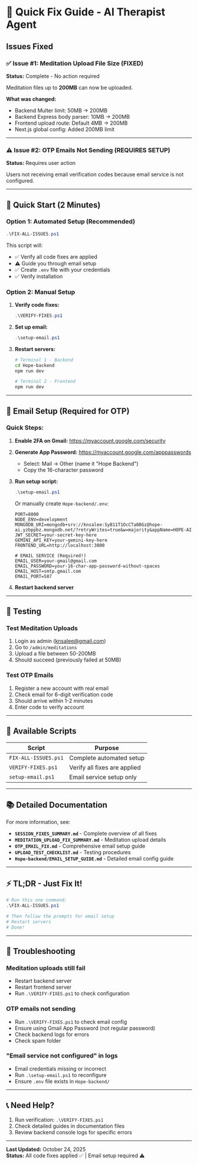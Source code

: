 # 🔧 Quick Fix Guide - AI Therapist Agent

## Issues Fixed

### ✅ Issue #1: Meditation Upload File Size (FIXED)
**Status:** Complete - No action required

Meditation files up to **200MB** can now be uploaded.

**What was changed:**
- Backend Multer limit: 50MB → 200MB
- Backend Express body parser: 10MB → 200MB
- Frontend upload route: Default 4MB → 200MB
- Next.js global config: Added 200MB limit

---

### ⚠️ Issue #2: OTP Emails Not Sending (REQUIRES SETUP)
**Status:** Requires user action

Users not receiving email verification codes because email service is not configured.

---

## 🚀 Quick Start (2 Minutes)

### Option 1: Automated Setup (Recommended)
```powershell
.\FIX-ALL-ISSUES.ps1
```

This script will:
- ✅ Verify all code fixes are applied
- ⚠️ Guide you through email setup
- ✅ Create `.env` file with your credentials
- ✅ Verify installation

### Option 2: Manual Setup

1. **Verify code fixes:**
   ```powershell
   .\VERIFY-FIXES.ps1
   ```

2. **Set up email:**
   ```powershell
   .\setup-email.ps1
   ```

3. **Restart servers:**
   ```bash
   # Terminal 1 - Backend
   cd Hope-backend
   npm run dev

   # Terminal 2 - Frontend  
   npm run dev
   ```

---

## 📧 Email Setup (Required for OTP)

### Quick Steps:

1. **Enable 2FA on Gmail:**
   https://myaccount.google.com/security

2. **Generate App Password:**
   https://myaccount.google.com/apppasswords
   - Select: Mail → Other (name it "Hope Backend")
   - Copy the 16-character password

3. **Run setup script:**
   ```powershell
   .\setup-email.ps1
   ```
   
   Or manually create `Hope-backend/.env`:
   ```env
   PORT=8000
   NODE_ENV=development
   MONGODB_URI=mongodb+srv://knsalee:SyB11T1OcCTa0BGz@hope-ai.yzbppbz.mongodb.net/?retryWrites=true&w=majority&appName=HOPE-AI
   JWT_SECRET=your-secret-key-here
   GEMINI_API_KEY=your-gemini-key-here
   FRONTEND_URL=http://localhost:3000
   
   # EMAIL SERVICE (Required!)
   EMAIL_USER=your-gmail@gmail.com
   EMAIL_PASSWORD=your-16-char-app-password-without-spaces
   EMAIL_HOST=smtp.gmail.com
   EMAIL_PORT=587
   ```

4. **Restart backend server**

---

## 🧪 Testing

### Test Meditation Uploads
1. Login as admin (knsalee@gmail.com)
2. Go to `/admin/meditations`
3. Upload a file between 50-200MB
4. Should succeed (previously failed at 50MB)

### Test OTP Emails
1. Register a new account with real email
2. Check email for 6-digit verification code
3. Should arrive within 1-2 minutes
4. Enter code to verify account

---

## 📁 Available Scripts

| Script | Purpose |
|--------|---------|
| `FIX-ALL-ISSUES.ps1` | Complete automated setup |
| `VERIFY-FIXES.ps1` | Verify all fixes are applied |
| `setup-email.ps1` | Email service setup only |

---

## 📚 Detailed Documentation

For more information, see:

- **`SESSION_FIXES_SUMMARY.md`** - Complete overview of all fixes
- **`MEDITATION_UPLOAD_FIX_SUMMARY.md`** - Meditation upload details
- **`OTP_EMAIL_FIX.md`** - Comprehensive email setup guide
- **`UPLOAD_TEST_CHECKLIST.md`** - Testing procedures
- **`Hope-backend/EMAIL_SETUP_GUIDE.md`** - Detailed email config guide

---

## ⚡ TL;DR - Just Fix It!

```powershell
# Run this one command:
.\FIX-ALL-ISSUES.ps1

# Then follow the prompts for email setup
# Restart servers
# Done!
```

---

## 🐛 Troubleshooting

### Meditation uploads still fail
- Restart backend server
- Restart frontend server
- Run `.\VERIFY-FIXES.ps1` to check configuration

### OTP emails not sending
- Run `.\VERIFY-FIXES.ps1` to check email config
- Ensure using Gmail App Password (not regular password)
- Check backend logs for errors
- Check spam folder

### "Email service not configured" in logs
- Email credentials missing or incorrect
- Run `.\setup-email.ps1` to reconfigure
- Ensure `.env` file exists in `Hope-backend/`

---

## 📞 Need Help?

1. Run verification: `.\VERIFY-FIXES.ps1`
2. Check detailed guides in documentation files
3. Review backend console logs for specific errors

---

**Last Updated:** October 24, 2025  
**Status:** All code fixes applied ✅ | Email setup required ⚠️

